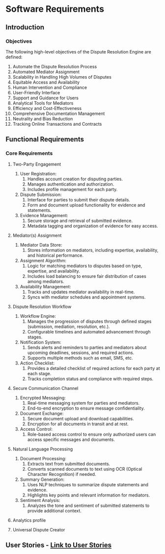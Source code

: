 # Software Requirements

## Introduction

### Objectives

The following high-level objectives of the Dispute Resolution Engine are defined:

1. Automate the Dispute Resolution Process
2. Automated Mediator Assignment
3. Scalability in Handling High Volumes of Disputes
4. Equitable Access and Availability
5. Human Intervention and Compliance
6. User-Friendly Interface
7. Support and Guidance for Users
8. Analytical Tools for Mediators
9. Efficiency and Cost-Effectiveness
10. Comprehensive Documentation Management
11. Neutrality and Bias Reduction
12. Tracking Online Transactions and Contracts

## Functional Requirements

### Core Requirements

1. Two-Party Engagement

    1. User Registration:
        1. Handles account creation for disputing parties.
        2. Manages authentication and authorization.
        3. Includes profile management for each party.
    2. Dispute Submission:
        1. Interface for parties to submit their dispute details.
        2. Form and document upload functionality for evidence and statements.
    3. Evidence Management:
        1. Secure storage and retrieval of submitted evidence.
        2. Metadata tagging and organization of evidence for easy access.

2. Mediator(s) Assignment

    1. Mediator Data Store:
        1. Stores information on mediators, including expertise, availability, and historical performance.
    2. Assignment Algorithm:
        1. Logic for matching mediators to disputes based on type, expertise, and availability.
        2. Includes load balancing to ensure fair distribution of cases among mediators.
    3. Availability Management:
        1. Tracks and updates mediator availability in real-time.
        2. Syncs with mediator schedules and appointment systems.

3. Dispute Resolution Workflow

    1. Workflow Engine:
        1. Manages the progression of disputes through defined stages (submission, mediation, resolution, etc.).
        2. Configurable timelines and automated advancement through stages.
    2. Notification System:
        1. Sends alerts and reminders to parties and mediators about upcoming deadlines, sessions, and required actions.
        2. Supports multiple methods such as email, SMS, etc.
    3. Action Checklist:
        1. Provides a detailed checklist of required actions for each party at each stage.
        2. Tracks completion status and compliance with required steps.

4. Secure Communication Channel

    1. Encrypted Messaging:
        1. Real-time messaging system for parties and mediators.
        2. End-to-end encryption to ensure message confidentiality.
    2. Document Exchange:
        1. Secure document upload and download capabilities.
        2. Encryption for all documents in transit and at rest.
    3. Access Control:
        1. Role-based access control to ensure only authorized users can access specific messages and documents.

5. Natural Language Processing

    1. Document Processing:
        1. Extracts text from submitted documents.
        2. Converts scanned documents to text using OCR (Optical Character Recognition) if needed.
    2. Summary Generation:
        1. Uses NLP techniques to summarize dispute statements and evidence.
        2. Highlights key points and relevant information for mediators.
    3. Sentiment Analysis:
        1. Analyzes the tone and sentiment of submitted statements to provide additional context.

6. Analytics profile

7. Universal Dispute Creator

## User Stories - [Link to User Stories](UserStories.md)
